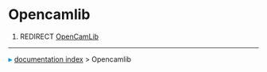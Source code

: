 # Opencamlib
1.  REDIRECT [OpenCamLib](OpenCamLib.md)



---
![](images/Right_arrow.png) [documentation index](../README.md) > Opencamlib
